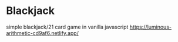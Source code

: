 # Blackjack

simple blackjack/21 card game in vanilla javascript
https://luminous-arithmetic-cd9af6.netlify.app/
